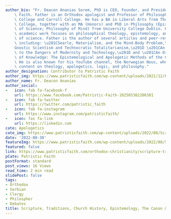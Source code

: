 ```yaml
---
author_bio: "Fr. Deacon Ananias Sorem, PhD is CEO, Founder, and President of Patristic\
    \ Faith. Father is an Orthodox apologist and Professor of Philosophy at Fullerton\
    \ College and Carroll College. He has a BA in Liberal Arts from Thomas Aquinas\
    \ College, together with an MA (Honors) and PhD in Philosophy (Epistemology; Philosophy\
    \ of Science; Philosophy of Mind) from University College Dublin. His current\
    \ academic work focuses on philosophical theology, epistemology, and the philosophy\
    \ of science. Father is the author of several articles and peer-reviewed papers,\
    \ including: \u201CSearle, Materialism, and the Mind-Body Problem,\u201D \u201C\
    Gnostic Scientism and Technocratic Totalitarianism,\u201D \u201CAn Orthodox Approach\
    \ to the Dangers of Modernity and Technology,\u201D and \u201CAn Orthodox Theory\
    \ of Knowledge: The Epistemological and Apologetic Methods of the Church Fathers.\u201D\
    \ He is also known for his YouTube channel, the Norwegian Nous, where he provides\
    \ content on theology, apologetics, logic, and philosophy."
author_designation: Contributor to Patristic Faith
author_img: https://www.patristicfaith.com/wp-content/uploads/2021/12/Fr-Deacon-Ananias-2-150x150.webp
author_name: Fr. Deacon Ananias
author_social:
-   icon: fab fa-facebook-f
    url: https://www.facebook.com/Patristic-Faith-102505382206381
-   icon: fab fa-twitter
    url: https://twitter.com/patristic_faith
-   icon: fab fa-instagram
    url: https://www.instagram.com/patristicfaith/
-   icon: fas fa-link
    url: https://linkedin.com
cate: Apologetics
cate_img: https://www.patristicfaith.com/wp-content/uploads/2022/08/Scripture-Traditions-Church-History-Epistemology-The-Canon-The-Reformation.png
date: '2022-08-30'
featureImg: https://www.patristicfaith.com/wp-content/uploads/2022/08/Scripture-Traditions-Church-History-Epistemology-The-Canon-The-Reformation.png
featured: false
link: https://www.patristicfaith.com/orthodox-christianity/scripture-traditions-church-history-epistemology-the-canon-the-reformation/
pCate: Patristic Faith
postFormat: standard
post_views: 16 Views
read_time: 2 min read
slidePost: false
tags:
- Orthodox
- Serbian
- Clergy
- Philospher
- Debates
title: Scripture, Traditions, Church History, Epistemology, The Canon & The Reformation
---
```

